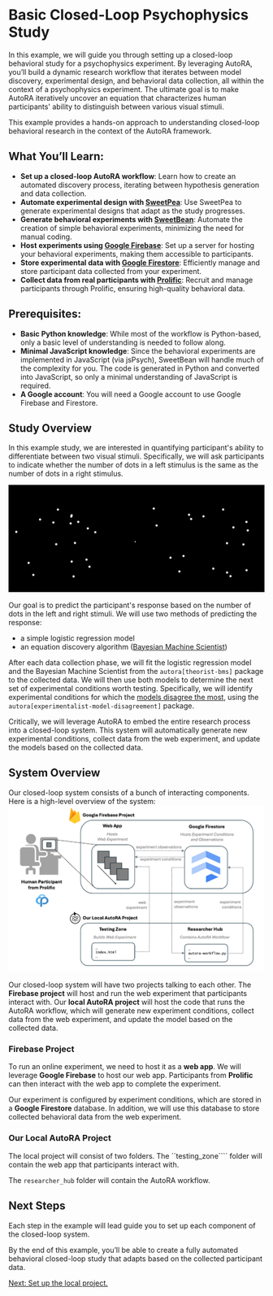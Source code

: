 # Basic Closed-Loop Psychophysics Study 

In this example, we will guide you through setting up a closed-loop behavioral study for a psychophysics experiment. By leveraging AutoRA, you’ll build a dynamic research workflow that iterates between model discovery, experimental design, and behavioral data collection, all within the context of a psychophysics experiment. The ultimate goal is to make AutoRA iteratively uncover an equation that characterizes human participants' ability to distinguish between various visual stimuli.

This example provides a hands-on approach to understanding closed-loop behavioral research in the context of the AutoRA framework. 

## What You’ll Learn:
- **Set up a closed-loop AutoRA workflow**: Learn how to create an automated discovery process, iterating between hypothesis generation and data collection.
- **Automate experimental design with [SweetPea](https://sites.google.com/view/sweetpea-ai)**: Use SweetPea to generate experimental designs that adapt as the study progresses.
- **Generate behavioral experiments with [SweetBean](https://autoresearch.github.io/sweetbean/)**: Automate the creation of simple behavioral experiments, minimizing the need for manual coding.
- **Host experiments using [Google Firebase](https://firebase.google.com/)**: Set up a server for hosting your behavioral experiments, making them accessible to participants.
- **Store experimental data with [Google Firestore](https://firebase.google.com/)**: Efficiently manage and store participant data collected from your experiment.
- **Collect data from real participants with [Prolific](https://www.prolific.com/)**: Recruit and manage participants through Prolific, ensuring high-quality behavioral data.

## Prerequisites:
- **Basic Python knowledge**: While most of the workflow is Python-based, only a basic level of understanding is needed to follow along.
- **Minimal JavaScript knowledge**: Since the behavioral experiments are implemented in JavaScript (via jsPsych), SweetBean will handle much of the complexity for you. The code is generated in Python and converted into JavaScript, so only a minimal understanding of JavaScript is required.
- **A Google account**: You will need a Google account to use Google Firebase and Firestore.

## Study Overview

In this example study, we are interested in quantifying participant's ability to differentiate between two visual stimuli. Specifically, we will ask participants to indicate whether the number of dots in a left stimulus is the same as the number of dots in a right stimulus.

![stimulus.png](img/stimulus.png)

Our goal is to predict the participant's response based on the number of dots in the left and right stimuli. We will use two methods of predicting the response:
- a simple logistic regression model
- an equation discovery algorithm ([Bayesian Machine Scientist](https://autoresearch.github.io/autora/user-guide/theorists/bms/))

After each data collection phase, we will fit the logistic regression model and the Bayesian Machine Scientist from the  ``autora[theorist-bms]`` package to the collected data. We will then use both models to determine the next set of experimental conditions worth testing. Specifically, we will identify experimental conditions for which the [models disagree the most](https://autoresearch.github.io/autora/user-guide/experimentalists/model-disagreement/), using the ``autora[experimentalist-model-disagreement]`` package.

Critically, we will leverage AutoRA to embed the entire research process into a closed-loop system. This system will automatically generate new experimental conditions, collect data from the web experiment, and update the models based on the collected data.


## System Overview

Our closed-loop system consists of a bunch of interacting components. Here is a high-level overview of the system:
![System Overview](../img/system_overview.png)

Our closed-loop system will have two projects talking to each other. The **Firebase project** will host and run the web experiment that participants interact with. Our **local AutoRA project** will host the code that runs the AutoRA workflow, which will generate new experiment conditions, collect data from the web experiment, and update the model based on the collected data. 

### Firebase Project
To run an online experiment, we need to host it as a **web app**. We will leverage **Google Firebase** to host our web app. Participants from **Prolific** can then interact with the web app to complete the experiment.  

Our experiment is configured by experiment conditions, which are stored in a **Google Firestore** database. In addition, we will use this database to store collected behavioral data from the web experiment. 

### Our Local AutoRA Project

The local project will consist of two folders. The ``testing_zone```` folder will contain the web app that participants interact with. 

The ``researcher_hub`` folder will contain the AutoRA workflow. 

## Next Steps 

Each step in the example will lead guide you to set up each component of the closed-loop system. 

By the end of this example, you’ll be able to create a fully automated behavioral closed-loop study that adapts based on the collected participant data.

[Next: Set up the local project.](setup.md)

